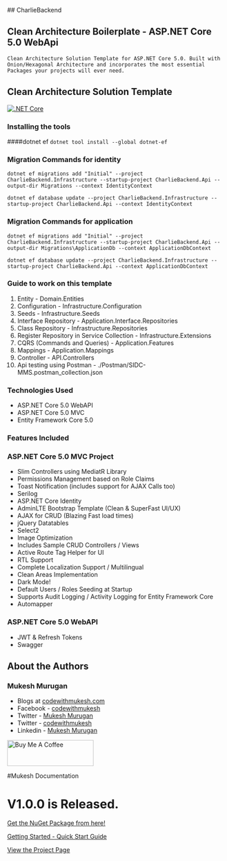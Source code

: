 ﻿﻿## CharlieBackend

## Clean Architecture Boilerplate - ASP.NET Core 5.0 WebApi
`Clean Architecture Solution Template for ASP.NET Core 5.0. Built with Onion/Hexagonal Architecture and incorporates the most essential Packages your projects will ever need.`

## Clean Architecture Solution Template
[![.NET Core](https://github.com/Charlie-Rys/CharlieBackend/actions/workflows/dotnet-core.yml/badge.svg)](https://github.com/Charlie-Rys/CharlieBackend/actions/workflows/dotnet-core.yml)

### Installing the tools
####dotnet ef
`dotnet tool install --global dotnet-ef`

### Migration Commands for identity
`dotnet ef migrations add "Initial" --project CharlieBackend.Infrastructure --startup-project CharlieBackend.Api --output-dir Migrations --context IdentityContext`

`dotnet ef database update --project CharlieBackend.Infrastructure --startup-project CharlieBackend.Api --context IdentityContext`

### Migration Commands for application
`dotnet ef migrations add "Initial" --project CharlieBackend.Infrastructure --startup-project CharlieBackend.Api --output-dir Migrations\ApplicationDb --context ApplicationDbContext`

`dotnet ef database update --project CharlieBackend.Infrastructure --startup-project CharlieBackend.Api --context ApplicationDbContext`

### Guide to work on this template
1. Entity - Domain.Entities
2. Configuration - Infrastructure.Configuration
3. Seeds - Infrastructure.Seeds
4. Interface Repository - Application.Interface.Repositories
5. Class Repository - Infrastructure.Repositories
6. Register Repository in Service Collection -  Infrastructure.Extensions
7. CQRS (Commands and Queries) - Application.Features
8. Mappings - Application.Mappings
9. Controller - API.Controllers
10. Api testing using Postman - ./Postman/SIDC-MMS.postman_collection.json

### Technologies Used

- ASP.NET Core 5.0 WebAPI
- ASP.NET Core 5.0 MVC
- Entity Framework Core 5.0

### Features Included

### ASP.NET Core 5.0 MVC Project
- Slim Controllers using MediatR Library
- Permissions Management based on Role Claims
- Toast Notification (includes support for AJAX Calls too)
- Serilog
- ASP.NET Core Identity
- AdminLTE Bootstrap Template (Clean & SuperFast UI/UX)
- AJAX for CRUD (Blazing Fast load times)
- jQuery Datatables
- Select2
- Image Optimization
- Includes Sample CRUD Controllers / Views
- Active Route Tag Helper for UI
- RTL Support
- Complete Localization Support / Multilingual
- Clean Areas Implementation
- Dark Mode!
- Default Users / Roles Seeding at Startup
- Supports Audit Logging / Activity Logging for Entity Framework Core
- Automapper

### ASP.NET Core 5.0 WebAPI
- JWT & Refresh Tokens
- Swagger



## About the Authors

### Mukesh Murugan
- Blogs at [codewithmukesh.com](https://www.codewithmukesh.com)
- Facebook - [codewithmukesh](https://www.facebook.com/codewithmukesh)
- Twitter - [Mukesh Murugan](https://www.twitter.com/iammukeshm)
- Twitter - [codewithmukesh](https://www.twitter.com/codewithmukesh)
- Linkedin - [Mukesh Murugan](https://www.linkedin.com/in/iammukeshm/)

<a href="https://www.buymeacoffee.com/codewithmukesh" target="_blank"><img src="https://cdn.buymeacoffee.com/buttons/v2/default-yellow.png" alt="Buy Me A Coffee" width="200"  style="height: 60px !important;width: 200px !important;" ></a>

#Mukesh Documentation
# V1.0.0 is Released.

[Get the NuGet Package from here!](https://www.nuget.org/packages/SIDC-Datawarehouse/)

[Getting Started - Quick Start Guide](https://codewithmukesh.com/blog/aspnet-core-hero-boilerplate-quick-start-guide/)

[View the Project Page](https://codewithmukesh.com/project/aspnet-core-hero-boilerplate/)
